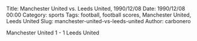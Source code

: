 Title: Manchester United vs. Leeds United, 1990/12/08
Date: 1990/12/08 00:00
Category: sports
Tags: football, football scores, Manchester United, Leeds United
Slug: manchester-united-vs-leeds-united
Author: carbonero


Manchester United 1 - 1 Leeds United
